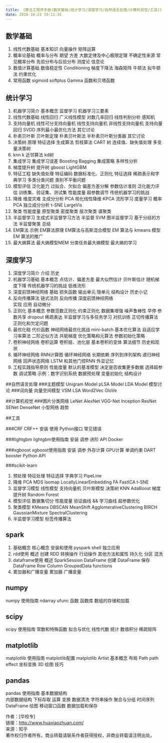 ```yaml
---
title: 《算法工程师手册(数学基础/统计学习/深度学习/自然语言处理/计算机视觉/工具)》
date: 2018-10-23 19:11:31
---
```



## 数学基础
1. 线性代数基础
  基本知识
  向量操作
  矩阵运算
2. 概率论基础
  概率与分布
  期望
  方差
  大数定律及中心极限定理
  不确定性来源
  常见概率分布
  先验分布与后验分布
  测度论
  信息论
3. 数值计算基础
  数值稳定性
  Conditioning
  梯度下降法
  海森矩阵
  牛顿法
  拟牛顿法
  约束优化
4. 常用函数
  sigmoid
  softplus
  Gamma 函数和贝塔函数

## 统计学习
1. 机器学习简介
  基本概念
  监督学习
  机器学习三要素
2. 线性代数基础
  线性回归
  广义线性模型
  对数几率回归
  线性判别分析
  感知机
3. 支持向量机
  线性可分支持向量机
  线性支持向量机
  非线性支持向量机
  支持向量回归
  SVDD
  序列最小最优化方法
  其它讨论
4. 朴素贝叶斯
  贝叶斯定理
  朴素贝叶斯法
  半朴素贝叶斯分类器
  其它讨论
5. 决策树
  原理
  特征选择
  生成算法
  剪枝算法
  CART 树
  连续值、缺失值处理
  多变量决策树
6. knn
  k 近邻算法
  kd树
7. 集成学习
  集成学习误差
  Boosting
  Bagging
  集成策略
  多样性分析
8. 梯度提升树
  提升树
  gboost
  LightGBM
9. 特征工程
  缺失值处理
  特征编码
  数据标准化、正则化
  特征选择
  稀疏表示和字典学习
  多类分类问题
  类别不平衡问题
10. 模型评估
  泛化能力
  过拟合、欠拟合
  偏差方差分解
  参数估计准则
  泛化能力评估
  训练集、验证集、测试集
  性能度量
  超参数调节
  传统机器学习的挑战
11. 降维
  维度灾难
  主成分分析 PCA
  核化线性降维 KPCA
  流形学习
  度量学习
  概率PCA
  独立成分分析
  t-SNE
  LargeVis
12. 聚类
  性能度量
  原型聚类
  密度聚类
  层次聚类
  谱聚类
13. 半监督学习
  生成式半监督学习方法
  半监督 SVM
  图半监督学习
  基于分歧的方法
  半监督聚类
  总结
14. EM算法
  示例
  EM算法原理
  EM算法与高斯混合模型
  EM 算法与 kmeans 模型
  EM 算法的推广
14. 最大熵算法
  最大熵模型MEM
  分类任务最大熵模型
  最大熵的学习

## 深度学习
1. 深度学习简介
  介绍
  历史
2. 机器学习基础
  基本概念
  点估计、偏差方差
  最大似然估计
  贝叶斯估计
  随机梯度下降
  传统机器学习的挑战
  低维流形
3. 深度前馈神经网络
  基础
  损失函数
  输出单元
  隐单元
  结构设计
  历史小记
4. 反向传播算法
  链式法则
  反向传播
  深度前馈神经网络  
  实现
  应用
  自动微分
5. 正则化
  基本概念
  参数范数正则化
  约束正则化
  数据集增强
  噪声鲁棒性
  早停
  参数共享
  dropout
  稀疏表达
  半监督学习与多任务学习
  对抗训练
  正切传播算法
  正则化和欠定问题
6. 最优化础
  代价函数
  神经网络最优化挑战
  mini-batch
  基本优化算法
  自适应学习率算法
  二阶近似方法
  共轭梯度
  优化策略和元算法
  参数初始化策略
7. 卷积神经网络
  卷积运算
  卷积层、池化层
  基本卷积的变体
  算法细节
  历史和现状
8. 循环神经网络
  RNN计算图
  循环神经网络
  长期依赖
  序列到序列架构
  递归神经网络
  回声状态网络
  LSTM 和其他门控RNN
  外显记忆
9. 工程实践指导原则
  性能度量
  默认的基准模型
  决定是否收集更多数据
  选择超参数
  调试策略
  示例：数字识别系统
  数据预处理
  变量初始化
  结构设计

##自然语言处理
###主题模型
  Unigram Model
  pLSA Model
  LDA Model
  模型讨论
###词向量
  向量空间模型 VSM
  LSA
  Word2Vec
  GloVe

##计算机视觉
###图片分类网络
  LeNet
  AlexNet
  VGG-Net
  Inception
  ResNet
  SENet
  DenseNet
  小型网络
  趋势

##工具

###CRF
  CRF++
    安装
    使用
    Python接口
    常见错误

###lightgbm
  lightgbm使用指南
    安装
    调参
    进阶
    API
    Docker

###xgboost
  xgboost使用指南
    安装
    调参
    外存计算
    GPU计算
    单调约束
    DART booster
    Python API

###scikit-learn
1. 预处理
  特征处理
  特征选择
  字典学习
  PipeLine
2. 降维
  PCA
  MDS
  Isomap
  LocallyLinearEmbedding
  FA
  FastICA
  t-SNE
3. 监督学习模型
  线性模型
  支持向量机
  贝叶斯模型
  决策树
  KNN
  AdaBoost
  梯度提升树
  Random Forest
4. 模型评估
  数据集切分
  性能度量
  验证曲线 && 学习曲线
  超参数优化
5. 聚类模型
  KMeans
  DBSCAN
  MeanShift
  AgglomerativeClustering
  BIRCH
  GaussianMixture
  SpectralClustering
6. 半监督学习模型
  标签传播算法

## spark
1. 基础概念
  核心概念
  安装和使用
  pyspark shell
  独立应用
2. rdd使用
  概述
  创建 RDD
  转换操作
  行动操作
  其他方法和属性
  持久化
  分区
  混洗
3. dataframe使用
  概述
  SparkSession
  DataFrame 创建
  DataFrame 保存
  DataFrame
  Row
  Column
  GroupedData
  functions
4. 累加器和广播变量
  累加器
  广播变量

## numpy
  numpy 使用指南
    ndarray
    ufunc 函数
    函数库
    数组的存储和加载

## scipy
  scipy 使用指南
    常数和特殊函数
    拟合与优化
    线性代数
    统计
    数值积分
    稀疏矩阵

## matplotlib
  matplotlib 使用指南
    matplotlib配置
    matplotlib Artist
    基本概念
    布局
    Path
    path effect
    坐标变换
    3D 绘图
    技巧

## pandas
  pandas 使用指南
    基本数据结构  
    内部数据结构
    下标存取
    运算
    变换
    数据清洗
    字符串操作
    聚合与分组
    时间序列
    DataFrame 绘图
    移动窗口函数
    数据加载和保存

作者：[华校专]<br/>
链接：http://www.huaxiaozhuan.com/<br/>
来源：知乎<br/>
著作权归作者所有。商业转载请联系作者获得授权，非商业转载请注明出处。<br/>
